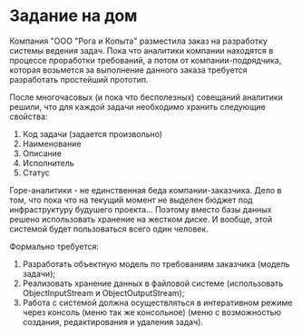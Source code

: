 # Задание на дом

Компания "ООО "Рога и Копыта" разместила заказ на разработку системы ведения задач. Пока что аналитики компании
находятся в процессе проработки требований, а потом от компании-подрядчика, которая возьмется за выполнение данного
заказа требуется разработать простейший прототип.

После многочасовых (и пока что бесполезных) совещаний аналитики решили, что для каждой задачи необходимо хранить
следующие свойства:

1. Код задачи (задается произвольно)
2. Наименование
3. Описание
4. Исполнитель
5. Статус

Горе-аналитики - не единственная беда компании-заказчика. Дело в том, что пока что на текущий момент не выделен бюджет
под инфраструктуру будушего проекта... Поэтому вместо базы данных решено использовать хранение на жестком диске.
И вообще, этой системой будет пользоваться всего один человек.

Формально требуется:
1. Разработать объектную модель по требованиям заказчика (модель задачи);
2. Реализовать хранение данных в файловой системе (использовать ObjectInputStream и ObjectOutputStream);
3. Работа с системой должна осуществляться в интеративном режиме через консоль (меню так же консольное) (меню с возможностью
   создания, редактирования и удаления задач).
